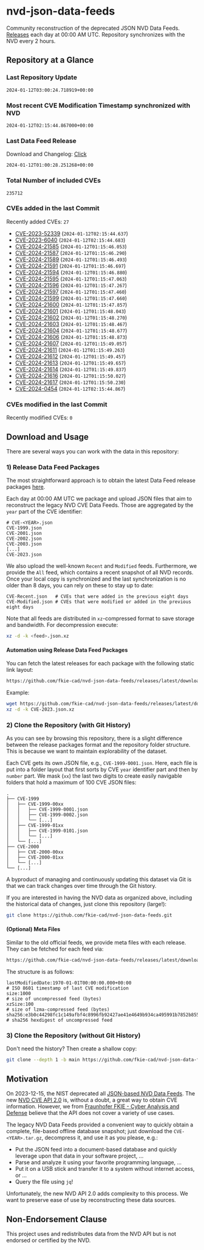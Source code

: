 # nvd-json-data-feeds

Community reconstruction of the deprecated JSON NVD Data Feeds. 
[Releases](https://github.com/fkie-cad/nvd-json-data-feeds/releases/latest) each day at 00:00 AM UTC.
Repository synchronizes with the NVD every 2 hours.

## Repository at a Glance

### Last Repository Update

```plain
2024-01-12T03:00:24.718919+00:00
```

### Most recent CVE Modification Timestamp synchronized with NVD

```plain
2024-01-12T02:15:44.867000+00:00
```

### Last Data Feed Release

Download and Changelog: [Click](https://github.com/fkie-cad/nvd-json-data-feeds/releases/latest)

```plain
2024-01-12T01:00:28.251268+00:00
```

### Total Number of included CVEs

```plain
235712
```

### CVEs added in the last Commit

Recently added CVEs: `27`

* [CVE-2023-52339](CVE-2023/CVE-2023-523xx/CVE-2023-52339.json) (`2024-01-12T02:15:44.637`)
* [CVE-2023-6040](CVE-2023/CVE-2023-60xx/CVE-2023-6040.json) (`2024-01-12T02:15:44.683`)
* [CVE-2024-21585](CVE-2024/CVE-2024-215xx/CVE-2024-21585.json) (`2024-01-12T01:15:46.053`)
* [CVE-2024-21587](CVE-2024/CVE-2024-215xx/CVE-2024-21587.json) (`2024-01-12T01:15:46.290`)
* [CVE-2024-21589](CVE-2024/CVE-2024-215xx/CVE-2024-21589.json) (`2024-01-12T01:15:46.493`)
* [CVE-2024-21591](CVE-2024/CVE-2024-215xx/CVE-2024-21591.json) (`2024-01-12T01:15:46.697`)
* [CVE-2024-21594](CVE-2024/CVE-2024-215xx/CVE-2024-21594.json) (`2024-01-12T01:15:46.880`)
* [CVE-2024-21595](CVE-2024/CVE-2024-215xx/CVE-2024-21595.json) (`2024-01-12T01:15:47.063`)
* [CVE-2024-21596](CVE-2024/CVE-2024-215xx/CVE-2024-21596.json) (`2024-01-12T01:15:47.267`)
* [CVE-2024-21597](CVE-2024/CVE-2024-215xx/CVE-2024-21597.json) (`2024-01-12T01:15:47.460`)
* [CVE-2024-21599](CVE-2024/CVE-2024-215xx/CVE-2024-21599.json) (`2024-01-12T01:15:47.660`)
* [CVE-2024-21600](CVE-2024/CVE-2024-216xx/CVE-2024-21600.json) (`2024-01-12T01:15:47.857`)
* [CVE-2024-21601](CVE-2024/CVE-2024-216xx/CVE-2024-21601.json) (`2024-01-12T01:15:48.043`)
* [CVE-2024-21602](CVE-2024/CVE-2024-216xx/CVE-2024-21602.json) (`2024-01-12T01:15:48.270`)
* [CVE-2024-21603](CVE-2024/CVE-2024-216xx/CVE-2024-21603.json) (`2024-01-12T01:15:48.467`)
* [CVE-2024-21604](CVE-2024/CVE-2024-216xx/CVE-2024-21604.json) (`2024-01-12T01:15:48.677`)
* [CVE-2024-21606](CVE-2024/CVE-2024-216xx/CVE-2024-21606.json) (`2024-01-12T01:15:48.873`)
* [CVE-2024-21607](CVE-2024/CVE-2024-216xx/CVE-2024-21607.json) (`2024-01-12T01:15:49.057`)
* [CVE-2024-21611](CVE-2024/CVE-2024-216xx/CVE-2024-21611.json) (`2024-01-12T01:15:49.263`)
* [CVE-2024-21612](CVE-2024/CVE-2024-216xx/CVE-2024-21612.json) (`2024-01-12T01:15:49.457`)
* [CVE-2024-21613](CVE-2024/CVE-2024-216xx/CVE-2024-21613.json) (`2024-01-12T01:15:49.657`)
* [CVE-2024-21614](CVE-2024/CVE-2024-216xx/CVE-2024-21614.json) (`2024-01-12T01:15:49.837`)
* [CVE-2024-21616](CVE-2024/CVE-2024-216xx/CVE-2024-21616.json) (`2024-01-12T01:15:50.027`)
* [CVE-2024-21617](CVE-2024/CVE-2024-216xx/CVE-2024-21617.json) (`2024-01-12T01:15:50.230`)
* [CVE-2024-0454](CVE-2024/CVE-2024-04xx/CVE-2024-0454.json) (`2024-01-12T02:15:44.867`)


### CVEs modified in the last Commit

Recently modified CVEs: `0`



## Download and Usage

There are several ways you can work with the data in this repository:

### 1) Release Data Feed Packages

The most straightforward approach is to obtain the latest Data Feed release packages [here](https://github.com/fkie-cad/nvd-json-data-feeds/releases/latest).

Each day at 00:00 AM UTC we package and upload JSON files that aim to reconstruct the legacy NVD CVE Data Feeds.
Those are aggregated by the `year` part of the CVE identifier:

```
# CVE-<YEAR>.json
CVE-1999.json
CVE-2001.json
CVE-2002.json
CVE-2003.json
[...]
CVE-2023.json
```

We also upload the well-known `Recent` and `Modified` feeds.
Furthermore, we provide the `All` feed, which contains a recent snapshot of all NVD records.
Once your local copy is synchronized and the last synchronization is no older than 8 days, you can rely on these to stay up to date:

```plain
CVE-Recent.json   # CVEs that were added in the previous eight days
CVE-Modified.json # CVEs that were modified or added in the previous eight days
```

Note that all feeds are distributed in `xz`-compressed format to save storage and bandwidth.
For decompression execute:

```sh
xz -d -k <feed>.json.xz
```


#### Automation using Release Data Feed Packages

You can fetch the latest releases for each package with the following static link layout:

```sh
https://github.com/fkie-cad/nvd-json-data-feeds/releases/latest/download/CVE-<YEAR>.json.xz
```

Example:

```sh
wget https://github.com/fkie-cad/nvd-json-data-feeds/releases/latest/download/CVE-2023.json.xz
xz -d -k CVE-2023.json.xz
```



### 2) Clone the Repository (with Git History)

As you can see by browsing this repository, there is a slight difference between the release packages format and the repository folder structure.
This is because we want to maintain explorability of the dataset.

Each CVE gets its own JSON file, e.g., `CVE-1999-0001.json`.
Here, each file is put into a folder layout that first sorts by CVE `year` identifier part and then by `number` part.
We mask (`xx`) the last two digits to create easily navigable folders that hold a maximum of 100 CVE JSON files:

```plain
.
├── CVE-1999
│   ├── CVE-1999-00xx
│   │   ├── CVE-1999-0001.json
│   │   ├── CVE-1999-0002.json
│   │   └── [...]
│   ├── CVE-1999-01xx
│   │   ├── CVE-1999-0101.json
│   │   └── [...]
│   └── [...]
├── CVE-2000
│   ├── CVE-2000-00xx
│   ├── CVE-2000-01xx
│   └── [...]
└── [...]
```

A byproduct of managing and continuously updating this dataset via Git is that we can track changes over time through the Git history.

If you are interested in having the NVD data as organized above, including the historical data of changes, just clone this repository (large!):

```sh
git clone https://github.com/fkie-cad/nvd-json-data-feeds.git
```

#### (Optional) Meta Files

Similar to the old official feeds, we provide meta files with each release. They can be fetched for each feed via:

```sh
https://github.com/fkie-cad/nvd-json-data-feeds/releases/latest/download/CVE-<YEAR>.meta
```

The structure is as follows:

```plain
lastModifiedDate:1970-01-01T00:00:00.000+00:00                          # ISO 8601 timestamp of last CVE modification
size:1000                                                               # size of uncompressed feed (bytes)
xzSize:100                                                              # size of lzma-compressed feed (bytes)
sha256:e3b0c44298fc1c149afbf4c8996fb92427ae41e4649b934ca495991b7852b855 # sha256 hexdigest of uncompressed feed
```


### 3) Clone the Repository (without Git History)

Don't need the history? Then create a shallow copy:

```sh
git clone --depth 1 -b main https://github.com/fkie-cad/nvd-json-data-feeds.git
```

## Motivation

On 2023-12-15, the NIST deprecated all [JSON-based NVD Data Feeds](https://nvd.nist.gov/vuln/data-feeds#divRetirementBanner-1).
The new [NVD CVE API 2.0](https://nvd.nist.gov/developers/vulnerabilities) is, without a doubt, a great way to obtain CVE information.
However, we from [Fraunhofer FKIE - Cyber Analysis and Defense](https://www.fkie.fraunhofer.de/en/departments/cad.html) believe that the API does not cover a variety of use cases.

The legacy NVD Data Feeds provided a convenient way to quickly obtain a complete, file-based offline database snapshot; just download the `CVE-<YEAR>.tar.gz`, decompress it, and use it as you please, e.g.:

* Put the JSON feed into a document-based database and quickly leverage upon that data in your software project, ...
* Parse and analyze it using your favorite programming language, ...
* Put it on a USB stick and transfer it to a system without internet access, or ...
* Query the file using `jq`!

Unfortunately, the new NVD API 2.0 adds complexity to this process.
We want to preserve ease of use by reconstructing these data sources.

## Non-Endorsement Clause

This project uses and redistributes data from the NVD API but is not endorsed or certified by the NVD.